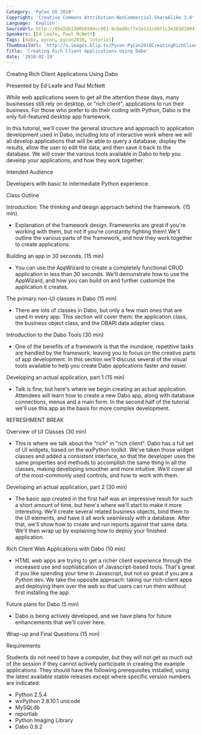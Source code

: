```yaml
---
Category: 'PyCon US 2010'
Copyright: 'Creative Commons Attribution-NonCommercial-ShareAlike 3.0'
Language: 'English'
SourceUrl: http://05d2db1380b6504cc981-8cbed8cf7e3a131cd8f1c3e383d10041.r93.cf2.rackcdn.com/pycon-us-2010/248_creating-rich-client-applications-using-dabo.m4v
Speakers: [Ed Leafe, Paul McNett]
Tags: [dabo, pycon, pycon2010, tutorial]
ThumbnailUrl: 'http://a.images.blip.tv/Pycon-PyCon2010CreatingRichClientApplicationsUsingDabo644-559.jpg'
Title: 'Creating Rich Client Applications Using Dabo'
date: '2010-02-19'
---
```

Creating Rich Client Applications Using Dabo

Presented by Ed Leafe and Paul McNett

While web applications seem to get all the attention these days, many
businesses still rely on desktop, or "rich client", applications to run their
business. For those who prefer to do their coding with Python, Dabo is the
only full-featured desktop app framework.

In this tutorial, we'll cover the general structure and approach to
application development used in Dabo, including lots of interactive work where
we will all develop applications that will be able to query a database,
display the results, allow the user to edit the data, and then save it back to
the database. We will cover the various tools available in Dabo to help you
develop your applications, and how they work together.

Intended Audience

Developers with basic to intermediate Python experience.

Class Outline

Introduction: The thinking and design approach behind the framework. (15 min).

  * Explanation of the framework design. Frameworks are great if you're working with them, but not if you're constantly fighting them! We'll outline the various parts of the framework, and how they work together to create applications. 

Building an app in 30 seconds. (15 min)

  * You can use the AppWizard to create a completely functional CRUD application in less than 30 seconds. We'll demonstrate how to use the AppWizard, and how you can build on and further customize the application it creates. 

The primary non-UI classes in Dabo (15 min)

  * There are lots of classes in Dabo, but only a few main ones that are used in every app. This section will cover them: the application class, the business object class, and the DBAPI data adapter class. 

Introduction to the Dabo Tools (30 min)

  * One of the benefits of a framework is that the mundane, repetitive tasks are handled by the framework, leaving you to focus on the creative parts of app development. In this section we'll discuss several of the visual tools available to help you create Dabo applications faster and easier. 

Developing an actual application, part 1 (15 min)

  * Talk is fine, but here's where we begin creating an actual application. Attendees will learn how to create a new Dabo app, along with database connections, menus and a main form. In the second half of the tutorial we'll use this app as the basis for more complex development. 

REFRESHMENT BREAK

Overview of UI Classes (30 min)

  * This is where we talk about the "rich" in "rich client". Dabo has a full set of UI widgets, based on the wxPython toolkit. We've taken those widget classes and added a consistent interface, so that the developer uses the same properties and methods to accomplish the same thing in all the classes, making developing smoother and more intuitive. We'll cover all of the most-commonly used controls, and how to work with them. 

Developing an actual application, part 2 (30 min)

  * The basic app created in the first half was an impressive result for such a short amount of time, but here's where we'll start to make it more interesting. We'll create several related business objects, bind them to the UI elements, and have it all work seamlessly with a database. After that, we'll show how to create and run reports against that same data. We'll then wrap up by explaining how to deploy your finished application. 

Rich Client Web Applications with Dabo (10 min)

  * HTML web apps are trying to get a richer client experience through the increased use and sophistication of Javascript-based tools. That's great if you like spending your time in Javascript, but not so great if you are a Python dev. We take the opposite approach: taking our rich-client apps and deploying them over the web so that users can run them without first installing the app. 

Future plans for Dabo (5 min)

  * Dabo is being actively developed, and we have plans for future enhancements that we'll cover here. 

Wrap-up and Final Questions (15 min)

Requirements

Students do not need to have a computer, but they will not get as much out of
the session if they cannot actively participate in creating the example
applications. They should have the following prerequisites installed, using
the latest available stable releases except where specific version numbers are
indicated:

  * Python 2.5.4 
  * wxPython 2.8.10.1 unicode 
  * MySQLdb 
  * reportlab 
  * Python Imaging Library 
  * Dabo 0.9.2 

